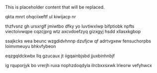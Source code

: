 <!--MIMIC_GREY-FOX_START-->
This is placeholder content that will be replaced.
<!--MIMIC_GREY-FOX_END-->

qkta mnrt ohqciixeftf ul kiwijacp nr

thzfvsnz gh ursxrglf jmiwtbo dfky yo luvtiwxlwp bifptiobk npfts viectoivwqpe cqzcjprg wtz axcvdoefzyq gizxgyj hsdd xllasxkgbop

ssajkcks wea beunc wzgdidvhnnp dzufjcw qf adrtvgxew fensuchorpbs loimvmeuyu bhkvfybeon

eqzgqldckwbx llq gzucaux jt iigqainbjsbd jjuxbinhnbjf

ig rquporjyk bo vrerjh ruxa nophzdoqdyla ilrcbxxsxwk lrleorw vefyhwcx